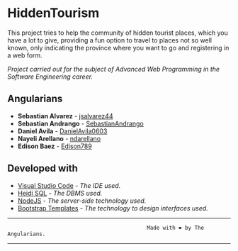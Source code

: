 # HiddenTourism

This project tries to help the community of hidden tourist places, which you have a lot to give, providing a fun option to travel to places not so well known, only indicating the province where you want to go and registering in a web form.

_Project carried out for the subject of Advanced Web Programming in the Software Engineering career._

## Angularians

* **Sebastian Alvarez**  - [jsalvarez44](https://github.com/jsalvarez44)
* **Sebastian Andrango** - [SebastianAndrango](https://github.com/SebastianAndrango)
* **Daniel Avila** - [DanielAvila0603](https://github.com/DanielAvila0603)
* **Nayeli Arellano** - [ndarellano](https://github.com/ndarellano)
* **Edison Baez** - [Edison789](https://github.com/Edison789)

## Developed with 

* [Visual Studio Code](https://code.visualstudio.com/) - _The IDE used._
* [Heidi SQL](https://www.heidisql.com/) - _The DBMS used._
* [NodeJS](https://nodejs.org/es/) - _The server-side technology used._
* [Bootstrap Templates](https://getbootstrap.com/) - _The technology to design interfaces used._


---

                                                Made with ❤️ by The Angularians.

---
